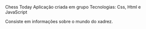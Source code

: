 Chess Today
Aplicação criada em grupo
Tecnologias: Css, Html e JavaScript

Consiste em informações sobre o mundo do xadrez.
